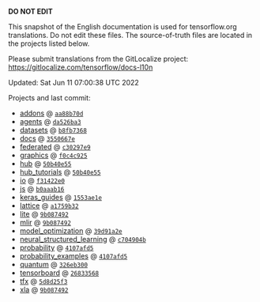 __DO NOT EDIT__

This snapshot of the English documentation is used for tensorflow.org
translations. Do not edit these files. The source-of-truth files are located in
the projects listed below.

Please submit translations from the GitLocalize project: https://gitlocalize.com/tensorflow/docs-l10n

Updated: Sat Jun 11 07:00:38 UTC 2022

Projects and last commit:

- [addons](https://github.com/tensorflow/addons/tree/master/docs) @ <a href='https://github.com/tensorflow/addons/commit/aa88b70d07d2979045a13093bf6a30b1fff27661'><code>aa88b70d</code></a>
- [agents](https://github.com/tensorflow/agents/tree/master/docs) @ <a href='https://github.com/tensorflow/agents/commit/da526ba3b7b077fd71222f772dad503d35e714ac'><code>da526ba3</code></a>
- [datasets](https://github.com/tensorflow/datasets/tree/master/docs) @ <a href='https://github.com/tensorflow/datasets/commit/b8fb7368140493778fa45dcc2873b8b3c294f3b3'><code>b8fb7368</code></a>
- [docs](https://github.com/tensorflow/docs/tree/master/site/en) @ <a href='https://github.com/tensorflow/docs/commit/3550667e06ea24580b6d907aaf09f0c8e0dfca23'><code>3550667e</code></a>
- [federated](https://github.com/tensorflow/federated/tree/main/docs) @ <a href='https://github.com/tensorflow/federated/commit/c30297e9660ed80ab6059d78ca9461fa32d77b1f'><code>c30297e9</code></a>
- [graphics](https://github.com/tensorflow/graphics/tree/master/tensorflow_graphics/g3doc) @ <a href='https://github.com/tensorflow/graphics/commit/f0c4c9256c9b1a6a5337762d763e4910631c65c4'><code>f0c4c925</code></a>
- [hub](https://github.com/tensorflow/hub/tree/master/docs) @ <a href='https://github.com/tensorflow/hub/commit/50b40e553012579c7ced9b1d28dad5c55853386b'><code>50b40e55</code></a>
- [hub_tutorials](https://github.com/tensorflow/hub/tree/master/examples/colab) @ <a href='https://github.com/tensorflow/hub/commit/50b40e553012579c7ced9b1d28dad5c55853386b'><code>50b40e55</code></a>
- [io](https://github.com/tensorflow/io/tree/master/docs) @ <a href='https://github.com/tensorflow/io/commit/f31422e0eeb08e6336411009d316ff9d0d36edf1'><code>f31422e0</code></a>
- [js](https://github.com/tensorflow/tfjs-website/tree/master/docs) @ <a href='https://github.com/tensorflow/tfjs-website/commit/b0aaab1605bbb2ed7653f1d86656582ba06e9795'><code>b0aaab16</code></a>
- [keras_guides](https://github.com/tensorflow/docs/tree/snapshot-keras/site/en/guide/keras) @ <a href='https://github.com/tensorflow/docs/commit/1553ae1e4a149be71703e2ee60173b3d1e0e8c00'><code>1553ae1e</code></a>
- [lattice](https://github.com/tensorflow/lattice/tree/master/docs) @ <a href='https://github.com/tensorflow/lattice/commit/a1759b3243131cafca37d46b1977362dec8abee3'><code>a1759b32</code></a>
- [lite](https://github.com/tensorflow/tensorflow/tree/master/tensorflow/lite/g3doc) @ <a href='https://github.com/tensorflow/tensorflow/commit/9b08749259feee7bda7ad870b4877ca599924b68'><code>9b087492</code></a>
- [mlir](https://github.com/tensorflow/tensorflow/tree/master/tensorflow/compiler/mlir/g3doc) @ <a href='https://github.com/tensorflow/tensorflow/commit/9b08749259feee7bda7ad870b4877ca599924b68'><code>9b087492</code></a>
- [model_optimization](https://github.com/tensorflow/model-optimization/tree/master/tensorflow_model_optimization/g3doc) @ <a href='https://github.com/tensorflow/model-optimization/commit/39d91a2ee0c9395df6c217ce54e86c707910857c'><code>39d91a2e</code></a>
- [neural_structured_learning](https://github.com/tensorflow/neural-structured-learning/tree/master/g3doc) @ <a href='https://github.com/tensorflow/neural-structured-learning/commit/c704904b3c1baaf6da90013b90f7aae08492158f'><code>c704904b</code></a>
- [probability](https://github.com/tensorflow/probability/tree/main/tensorflow_probability/g3doc) @ <a href='https://github.com/tensorflow/probability/commit/4107afd5a0f6bf41b1fb9bc3dbe2a083cfee3c6b'><code>4107afd5</code></a>
- [probability_examples](https://github.com/tensorflow/probability/tree/main/tensorflow_probability/examples/jupyter_notebooks) @ <a href='https://github.com/tensorflow/probability/commit/4107afd5a0f6bf41b1fb9bc3dbe2a083cfee3c6b'><code>4107afd5</code></a>
- [quantum](https://github.com/tensorflow/quantum/tree/master/docs) @ <a href='https://github.com/tensorflow/quantum/commit/326eb300d4a217f34f75cc8e0ff47bc5fc385803'><code>326eb300</code></a>
- [tensorboard](https://github.com/tensorflow/tensorboard/tree/master/docs) @ <a href='https://github.com/tensorflow/tensorboard/commit/26833568143c266577d05ca22cfd8bf795a7bae4'><code>26833568</code></a>
- [tfx](https://github.com/tensorflow/tfx/tree/master/docs) @ <a href='https://github.com/tensorflow/tfx/commit/5d8d25f3e8de2faa54be42a889148cfe6cf67fa9'><code>5d8d25f3</code></a>
- [xla](https://github.com/tensorflow/tensorflow/tree/master/tensorflow/compiler/xla/g3doc) @ <a href='https://github.com/tensorflow/tensorflow/commit/9b08749259feee7bda7ad870b4877ca599924b68'><code>9b087492</code></a>

